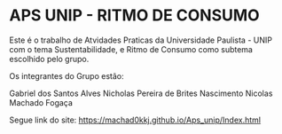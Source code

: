 # APS UNIP - RITMO DE CONSUMO
Este é o trabalho de Atvidades Praticas da Universidade Paulista - UNIP com o tema Sustentabilidade, e Ritmo de Consumo como subtema escolhido pelo grupo.

Os integrantes do Grupo estão:

Gabriel dos Santos Alves
Nicholas Pereira de Brites Nascimento
Nicolas Machado Fogaça

Segue link do site: https://machad0kkj.github.io/Aps_unip/Index.html
